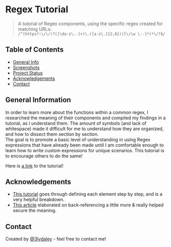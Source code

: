 # Regex Tutorial

> A tutorial of Regex components, using the specific regex created for matching URLs: <br>
> `/^(https?:\/\/)?([\da-z\.-]+)\.([a-z\.]{2,6})([\/\w \.-]*)*\/?$/`
## Table of Contents
* [General Info](#general-information)
* [Screenshots](#screenshots)
* [Project Status](#project-status)
* [Acknowledgements](#acknowledgements)
* [Contact](#contact)



## General Information

<p>
In order to learn more about the functions within a common regex, I researched the meaning of their components and compiled my findings in a tutorial, as I understand them. The amount of symbols (and lack of whitespace) made it difficult for me to understand how they are organized, and how to dissect them section by section. <br>
The goal is to promote a basic level of understanding in using Regex expressions that have already been made until I am comfortable enough to learn how to write custom expressions for unique scenarios. This tutorial is to encourage others to do the same!
</p>

Here is [a link]('./Develop/urlRegexTutorial.md') to the tutorial!

## Acknowledgements

- [This tutorial](https://medium.com/factory-mind/regex-tutorial-a-simple-cheatsheet-by-examples-649dc1c3f285) goes through defining each element step by step, and is a very helpful breakdown.
- [This article](https://www.regular-expressions.info/backref.html) elaborated on back-referencing a little more & really helped secure the meaning.  


## Contact
Created by [@3lydaley](https://github.com/3lyDaley) - feel free to contact me!


<!-- Optional -->
<!-- ## License -->
<!-- This project is open source and available under the [... License](). -->

